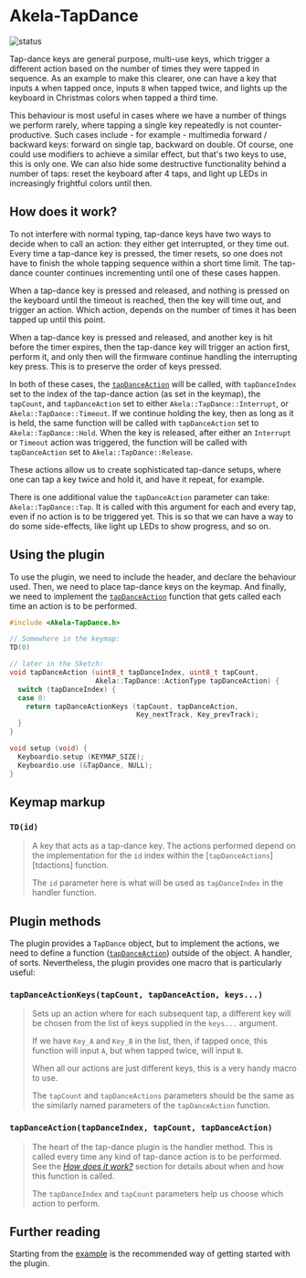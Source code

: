 # Akela-TapDance

![status][st:experimental]

 [st:stable]: https://img.shields.io/badge/stable-✔-black.png?style=flat&colorA=44cc11&colorB=494e52
 [st:broken]: https://img.shields.io/badge/broken-X-black.png?style=flat&colorA=e05d44&colorB=494e52
 [st:experimental]: https://img.shields.io/badge/experimental----black.png?style=flat&colorA=dfb317&colorB=494e52

Tap-dance keys are general purpose, multi-use keys, which trigger a different
action based on the number of times they were tapped in sequence. As an example
to make this clearer, one can have a key that inputs `A` when tapped once,
inputs `B` when tapped twice, and lights up the keyboard in Christmas colors
when tapped a third time.

This behaviour is most useful in cases where we have a number of things we
perform rarely, where tapping a single key repeatedly is not counter-productive.
Such cases include - for example - multimedia forward / backward keys: forward
on single tap, backward on double. Of course, one could use modifiers to achieve
a similar effect, but that's two keys to use, this is only one. We can also hide
some destructive functionality behind a number of taps: reset the keyboard after
4 taps, and light up LEDs in increasingly frightful colors until then.

## How does it work?

To not interfere with normal typing, tap-dance keys have two ways to decide when
to call an action: they either get interrupted, or they time out. Every time a
tap-dance key is pressed, the timer resets, so one does not have to finish the
whole tapping sequence within a short time limit. The tap-dance counter
continues incrementing until one of these cases happen.

When a tap-dance key is pressed and released, and nothing is pressed on the
keyboard until the timeout is reached, then the key will time out, and trigger
an action. Which action, depends on the number of times it has been tapped up
until this point.

When a tap-dance key is pressed and released, and another key is hit before the
timer expires, then the tap-dance key will trigger an action first, perform it,
and only then will the firmware continue handling the interrupting key press.
This is to preserve the order of keys pressed.

In both of these cases, the [`tapDanceAction`][tdaction] will be called, with
`tapDanceIndex` set to the index of the tap-dance action (as set in the keymap),
the `tapCount`, and `tapDanceAction` set to either `Akela::TapDance::Interrupt`,
or `Akela::TapDance::Timeout`. If we continue holding the key, then as long as
it is held, the same function will be called with `tapDanceAction` set to
`Akela::TapDance::Hold`. When the key is released, after either an `Interrupt`
or `Timeout` action was triggered, the function will be called with
`tapDanceAction` set to `Akela::TapDance::Release`.

These actions allow us to create sophisticated tap-dance setups, where one can
tap a key twice and hold it, and have it repeat, for example.

There is one additional value the `tapDanceAction` parameter can take:
`Akela::TapDance::Tap`. It is called with this argument for each and every tap,
even if no action is to be triggered yet. This is so that we can have a way to
do some side-effects, like light up LEDs to show progress, and so on.

## Using the plugin

To use the plugin, we need to include the header, and declare the behaviour
used. Then, we need to place tap-dance keys on the keymap. And finally, we need
to implement the [`tapDanceAction`][tdaction] function that gets called each
time an action is to be performed.

```c++
#include <Akela-TapDance.h>

// Somewhere in the keymap:
TD(0)

// later in the Sketch:
void tapDanceAction (uint8_t tapDanceIndex, uint8_t tapCount, 
                     Akela::TapDance::ActionType tapDanceAction) {
  switch (tapDanceIndex) {
  case 0:
    return tapDanceActionKeys (tapCount, tapDanceAction,
                               Key_nextTrack, Key_prevTrack);
  }
}

void setup (void) {
  Keyboardio.setup (KEYMAP_SIZE);
  Keyboardio.use (&TapDance, NULL);
}
```

## Keymap markup

### `TD(id)`

> A key that acts as a tap-dance key. The actions performed depend on the
> implementation for the `id` index within the [`tapDanceActions`][tdactions]
> function.
>
> The `id` parameter here is what will be used as `tapDanceIndex` in the handler
> function.

 [tdaction]: #tapdanceactiontapdanceindex-tapcount-tapdanceaction

## Plugin methods

The plugin provides a `TapDance` object, but to implement the actions, we need
to define a function ([`tapDanceAction`][tdaction]) outside of the object. A
handler, of sorts. Nevertheless, the plugin provides one macro that is
particularly useful:

### `tapDanceActionKeys(tapCount, tapDanceAction, keys...)`

> Sets up an action where for each subsequent tap, a different key will be
> chosen from the list of keys supplied in the `keys...` argument.
>
> If we have `Key_A` and `Key_B` in the list, then, if tapped once, this
> function will input `A`, but when tapped twice, will input `B`.
>
> When all our actions are just different keys, this is a very handy macro to
> use.
>
> The `tapCount` and `tapDanceActions` parameters should be the same as the
> similarly named parameters of the `tapDanceAction` function.

### `tapDanceAction(tapDanceIndex, tapCount, tapDanceAction)`

> The heart of the tap-dance plugin is the handler method. This is called every
> time any kind of tap-dance action is to be performed. See the
> *[How does it work?](#how-does-it-work)* section for details about when and
> how this function is called.
>
> The `tapDanceIndex` and `tapCount` parameters help us choose which action to
> perform.

## Further reading

Starting from the [example][plugin:example] is the recommended way of getting
started with the plugin.

 [plugin:example]: https://github.com/Akela-Plugins/Akela-TapDance/blob/master/examples/TapDance/TapDance.ino
